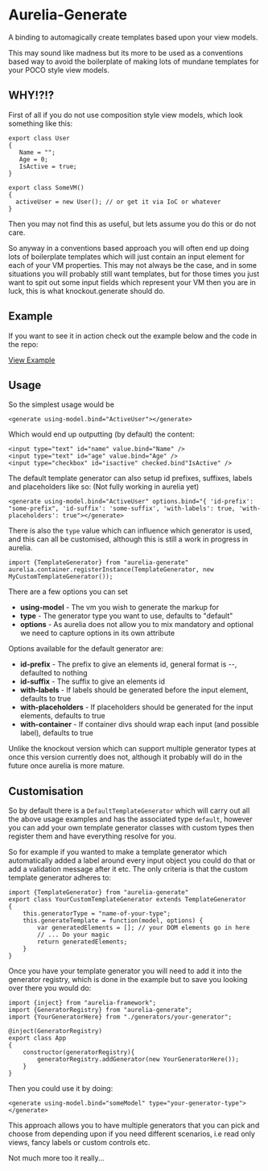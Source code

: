 # Aurelia-Generate

A binding to automagically create templates based upon your view models.

This may sound like madness but its more to be used as a conventions based way to avoid the boilerplate of making lots of mundane templates for your POCO style view models.

## WHY!?!?

First of all if you do not use composition style view models, which look something like this:

```
export class User
{
   Name = "";
   Age = 0;
   IsActive = true;
}

export class SomeVM()
{
  activeUser = new User(); // or get it via IoC or whatever
}

```

Then you may not find this as useful, but lets assume you do this or do not care.
 
So anyway in a conventions based approach you will often end up doing lots of boilerplate templates which will just 
contain an input element for each of your VM properties. This may not always be the case, and in some situations 
you will probably still want templates, but for those times you just want to spit out some input fields which represent 
your VM then you are in luck, this is what knockout.generate should do.

## Example

If you want to see it in action check out the example below and the code in the repo:

[View Example](https://rawgit.com/grofit/aurelia-generate/master/examples/index.html)

## Usage

So the simplest usage would be
```
<generate using-model.bind="ActiveUser"></generate>
```

Which would end up outputting (by default) the content:
```
<input type="text" id="name" value.bind="Name" />
<input type="text" id="age" value.bind="Age" />
<input type="checkbox" id="isactive" checked.bind"IsActive" />
```
The default template generator can also setup id prefixes, suffixes, labels and placeholders like so: (Not fully working in aurelia yet)

```
<generate using-model.bind="ActiveUser" options.bind="{ 'id-prefix': "some-prefix", 'id-suffix': 'some-suffix', 'with-labels': true, 'with-placeholders': true"></generate>
```
There is also the `type` value which can influence which generator is used, and this can all be customised, although this is still a work in progress in aurelia.

```
import {TemplateGenerator} from "aurelia-generate"
aurelia.container.registerInstance(TemplateGenerator, new MyCustomTemplateGenerator());
```

There are a few options you can set

* **using-model** - The vm you wish to generate the markup for
* **type** - The generator type you want to use, defaults to "default"
* **options** - As aurelia does not allow you to mix mandatory and optional we need to capture options in its own attribute

Options available for the default generator are:

* **id-prefix** - The prefix to give an elements id, general format is <prefix>-<name-of-property-as-spinal-case>-<suffix>, defaulted to nothing
* **id-suffix** - The suffix to give an elements id
* **with-labels** - If labels should be generated before the input element, defaults to true
* **with-placeholders** - If placeholders should be generated for the input elements, defaults to true
* **with-container** - If container divs should wrap each input (and possible label), defaults to true

Unlike the knockout version which can support multiple generator types at once this version currently does not,
although it probably will do in the future once aurelia is more mature.

## Customisation

So by default there is a `DefaultTemplateGenerator` which will carry out all the above usage examples and has the associated 
type `default`, however you can add your own template generator classes with custom types then register them and have everything 
resolve for you.

So for example if you wanted to make a template generator which automatically added a label around every input object you could do that 
or add a validation message after it etc. The only criteria is that the custom template generator adheres to:

```
import {TemplateGenerator} from "aurelia-generate"
export class YourCustomTemplateGenerator extends TemplateGenerator
{
    this.generatorType = "name-of-your-type";
    this.generateTemplate = function(model, options) {
        var generatedElements = []; // your DOM elements go in here
        // ... Do your magic
        return generatedElements;
    }
}
```

Once you have your template generator you will need to add it into the generator registry, which is done 
in the example but to save you looking over there you would do:

```
import {inject} from "aurelia-framework";
import {GeneratorRegistry} from "aurelia-generate";
import {YourGeneratorHere} from "./generators/your-generator";

@inject(GeneratorRegistry)
export class App
{
    constructor(generatorRegistry){
        generatorRegistry.addGenerator(new YourGeneratorHere());
    }
}
```

Then you could use it by doing:

```
<generate using-model.bind="someModel" type="your-generator-type"></generate>
```

This approach allows you to have multiple generators that you can pick and choose from 
depending upon if you need different scenarios, i.e read only views, fancy labels or custom controls etc.

Not much more too it really...
